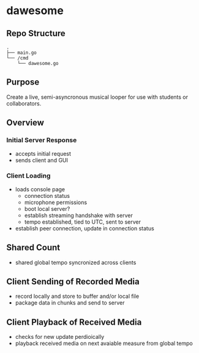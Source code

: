 # dawesome

## Repo Structure
```
.
├── main.go
└── /cmd
    └── dawesome.go
```
## Purpose
Create a live, semi-asyncronous musical looper for use with students or collaborators.

## Overview

### Initial Server Response
- accepts initial request
- sends client and GUI

### Client Loading
- loads console page
    - connection status
    - microphone permissions
    - boot local server?
    - establish streaming handshake with server
    - tempo established, tied to UTC, sent to server
- establish peer connection, update in connection status

## Shared Count
- shared global tempo syncronized across clients

## Client Sending of Recorded Media
- record locally and store to buffer and/or local file
- package data in chunks and send to server

## Client Playback of Received Media
- checks for new update perdioically
- playback received media on next avaiable measure from global tempo